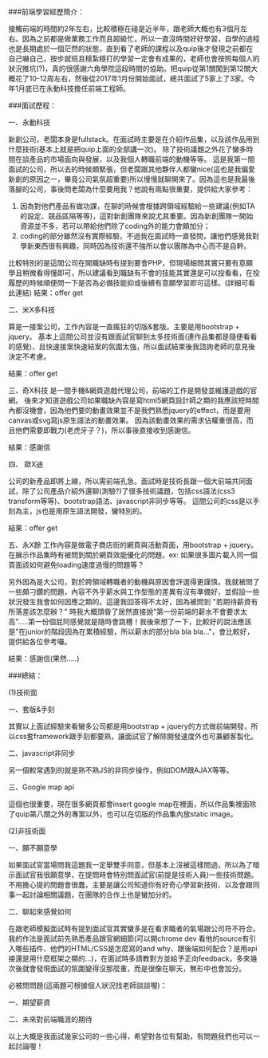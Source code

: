 ###前端學習經歷簡介：

接觸前端的時間約2年左右，比較積極在碰是近半年，跟老師大概也有3個月左右。因為之前都是做業務工作而且超級忙，所以一直沒時間好好學習，自學的過程也是長期處於一個茫然的狀態，直到看了老師的課程以及quip後才發現之前都在自己嚇自己，按步就班且穩紮穩打的學習一定會有成果的，老師也會按照每個人的狀況推坑(?)，真的很感謝六角學院這段時間的協助。把quip從第1關闖到第12關大概花了10-12周左右，然後從2017年1月份開始面試，總共面試了5家上了3家。今年1月底已在永動科技擔任前端工程師。

###面試歷程：

一、永動科技

新創公司，老闆本身是fullstack。在面試時主要是在介紹作品集，以及該作品用到什麼技術(基本上就是把quip上面的全部講一次)。
除了技術議題之外花了蠻多時間在談產品的市場面向與發展，以及我個人轉職前端的動機等等。
這是我第一間面試的公司，所以去的時候頗緊張，但老闆跟其他夥伴人都蠻nice(這也是我偏愛新創的原因之一，畢竟公司氣氛超重要)所以慢慢就聊開來了。因為這也是我最後落腳的公司，事後問老闆為什麼要用我？他說有兩點很重要，提供給大家參考：

1. 因為對他們產品有做功課，在聊的時候會根據跨領域經驗給一些建議(例如TA的設定、競品區隔等等)，這對新創團隊來說尤其重要。因為新創團隊一開始資源並不多，若可以帶給他們除了coding外的能力會頗加分；
2. coding的部分雖然沒有實際經驗，不過我在面試時一直發問，讓他們感覺我對學新東西很有興趣，同時因為技術還不強所以會以團隊為中心而不是自幹。

比較特別的是這間公司在開職缺時有提到要會PHP，但現場細問其實只要有意願學且稍微看得懂即可，所以建議看到職缺有不會的技能其實還是可以投看看，在投履歷的時候順便問一下是否為必備技能抑或後續有意願學習即可這樣。(詳細可看此連結)
結果：offer get
<br>

二、米X多科技

算是一接案公司，工作內容是一直瘋狂的切版&套版。主要是用bootstrap + jquery。
基本上這間公司並沒有跟面試官聊到太多技術面(連作品集都是隨便看看的感覺)，且快速接案快速結案的氛圍太強，所以面試結束後我諮詢老師的意見後決定不考慮。

結果：offer get
<br>

三、奇X科技
是一間手機&網頁遊戲代理公司，前端的工作是開發並維護遊戲的官網。
後來才知道遊戲公司如果職缺內容是寫html5網頁設計師之類的我應該短時間內都沒機會，因為他們要的動畫效果並不是我們熟悉jquery的effect，而是要用canvas或svg寫js原生語法的動畫效果。
因為該動畫效果的需求佔權重很高，而且他們需要即戰力(老虎牙子？)，所以事後直接收到感謝信。

結果：感謝信
<br>

四、 歐X迪

公司的新產品即將上線，所以需前端孔急。面試時是技術長跟一個大前端共同面試，除了公司產品介紹外還聊(測驗?)了很多技術議題，包括css語法(css3 transform等等)、bootstrap語法、javascript非同步等等。
這間公司的css是以手刻為主，js也是用原生語法開發，蠻特別的。

結果：offer get
<br>

五、永X餘
工作內容是做電子商店街的網頁與活動頁面，用bootstrap + jquery。
在展示作品集時有被問到關於網頁效能優化的問題，ex: 如果很多圖片載入同一個頁面該如何避免loading速度過慢的問題等？

另外因為是大公司，對於跨領域轉職者的動機與原因會評選得更謹慎。我就被問了一些頗刁鑽的問題，內容不外乎薪水與工作型態的差異有沒有準備好，並假設一些狀況發生我會如何因應之類的。這邊我回答得不太好，因為被問到 "若期待薪資有所落差該怎麼辦？" 時我大概頭昏了居然直接說"第一份前端的薪水不會要求太高".....第一份個屁阿感覺就是隨時會跳槽！我後來想了一下，比較好的說法應該是"在junior的階段因為在累積經驗，所以薪水的部分bla bla bla..."，會比較好，提供給各位參考囉。

結果：感謝信(果然.....)
<br>

###總結：

(1)技術面

一、套版&手刻

其實以上面試經驗來看蠻多公司都是用bootstrap + jquery的方式做前端開發，所以css套framework跟手刻都要熟，讓面試官了解除開發速度外也可兼顧客製化。

二、javascript非同步

另一個較常遇到的就是熟不熟JS的非同步操作，例如DOM跟AJAX等等。

三、Google map api

這個也很重要，現在很多網頁都會insert google map在裡面，所以作品集裡面除了quip第八關之外的專案以外，也可以在切版的作品集內放static image。

(2)非技術面

一、願不願意學

如果面試官當場問我這題我一定舉雙手同意，但基本上沒被這樣問過，所以為了暗示面試官我很願意學，在提問時會特別問面試官(前提是技術人員)一些技術問題。不用擔心提的問題會很蠢，主要是讓公司知道你有好奇心學習新技術、以及會跟同事一起討論相關議題，在團隊的合作上也是蠻加分的。

二、聊起來感覺如何

在跟老師模擬面試時有提到面試官其實蠻多是在看求職者的氣場跟公司符不符合。我的作法是面試前先熟悉產品跟官網細節(可以開chrome dev 看他的source有引入哪些插件、他們的HTML/CSS是怎麼寫的and why、跟後端如何配合？是用api接還是用什麼框架之類的...)，在面試時多請教對方並給予正向feedback，多來幾次後就會發現面試的氛圍變得沒那麼重，而是很像在聊天，無形中也會加分。

必被問問題(這兩題可根據個人狀況找老師談談喔)：

一、期望薪資

二、未來對前端職涯的期待

以上大概是我面試幾家公司的一些心得，希望對各位有幫助，有問題我們也可以一起討論喔！
